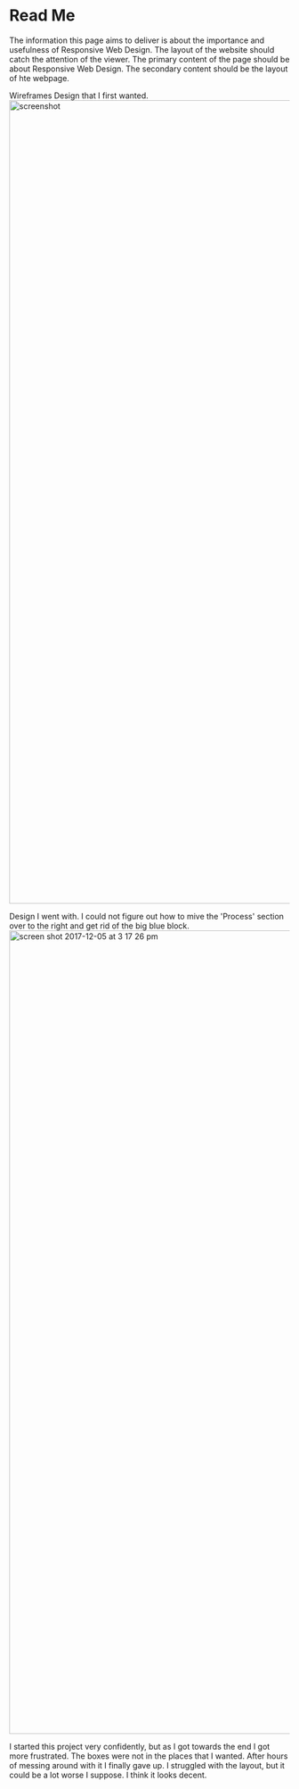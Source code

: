 # Read Me
The information this page aims to deliver is about the importance and usefulness of Responsive Web Design.
The layout of the website should catch the attention of the viewer.
The primary content of the page should be about Responsive Web Design.
The secondary content should be the layout of hte webpage.

Wireframes
Design that I first wanted.
<img width="1440" alt="screenshot" src="https://user-images.githubusercontent.com/31778707/33633593-a6be4348-d9ce-11e7-945e-826e26d27353.png">

Design I went with. I could not figure out how to mive the 'Process' section over to the right and get rid of the big blue block.
<img width="1440" alt="screen shot 2017-12-05 at 3 17 26 pm" src="https://user-images.githubusercontent.com/31778707/33633879-81713bbc-d9cf-11e7-9d86-551e6c91795e.png">

I started this project very confidently, but as I got towards the end I got more frustrated. The boxes were not in the places that I wanted. After hours of messing around with it I finally gave up. I struggled with the layout, but it could be a lot worse I suppose. I think it looks decent. 
